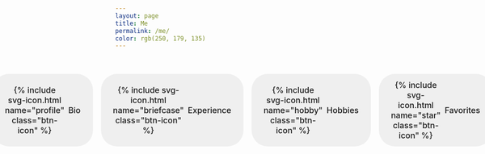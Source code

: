 ```yaml
---
layout: page
title: Me
permalink: /me/
color: rgb(250, 179, 135)
---
```


<div id="canvas-container" 
     data-moon-url="{{ '/assets/3DObjects/moon.glb' | relative_url }}"
     data-astronaut-url="{{ '/assets/3DObjects/astropink.glb' | relative_url }}" >
</div>

<div class="section-nav">
  <button class="section-btn" data-section="bio">
    {% include svg-icon.html name="profile" class="btn-icon" %}
    <span>Bio</span>
  </button>
  <button class="section-btn" data-section="experience">
    {% include svg-icon.html name="briefcase" class="btn-icon" %}
    <span>Experience</span>
  </button>
  <button class="section-btn" data-section="hobbies">
    {% include svg-icon.html name="hobby" class="btn-icon" %}
    <span>Hobbies</span>
  </button>
  <button class="section-btn" data-section="favorites">
    {% include svg-icon.html name="star" class="btn-icon" %}
    <span>Favorites</span>
  </button>
</div>

<div class="section-content">
  <!-- Bio Section -->
  <div id="marker-bio" class="section-marker"></div>
  <section id="bio">
    <p>If my social media presence has ever revealed a truth about me, it's that "about me" sections and I have been in a philosophical conflict for as long as my digital footprint has existed. (My first one ever was "*describes who he is*", and the latest being, "Why is it always Bios?")</p>
    <p>But here we go. My name is Dario. I am mainly a web developer, with a passion for frontend technologies.</p>
  </section>

  <!-- Experience Section -->
  <div id="marker-experience" class="section-marker"></div>
  <section id="experience">
    <h2>Professional Journey</h2>
    <h3>Web Development</h3>
<p>
  I have several years of experience in web development and its associated
  technologies. I designed the curriculum for a beginner-level web development
  course, which I taught for several years, leaving hundreds of students
  satisfied.
</p>
<p>
  I am proficient in JavaScript, HTML, CSS, and React on the frontend, and
  Node.js, Express.js, and ASP.NET on the backend.
</p>
<h3>Desktop Development</h3>
<p>
  I have developed numerous desktop applications for Windows users, utilizing
  technologies such as WinForms and Xamarin.Forms. Additionally, I briefly
  explored Flutter and Dart.
</p>
<h3>Programming Languages</h3>
<p>
  I am passionate about Java and have designed a beginner-level course focused
  on the core concepts of the language and basic data structures and algorithms
  (DSA), which I successfully taught for several years.
</p>
<h3>Open Source</h3>
<p>
  I am an active contributor to open-source projects on GitHub. I have
  contributed to several projects, including the popular MDN Web Docs.
</p>
<h3>Skills</h3>
<ul>
  <li>JavaScript</li>
  <li>HTML</li>
  <li>CSS</li>
  <li>React</li>
  <li>Node.js</li>
  <li>Express.js</li>
  <li>ASP.NET</li>
  <li>Java</li>
  <li>WinForms</li>
  <li>Xamarin.Forms</li>
  <li>Flutter</li>
  <li>Dart</li>
  <li>DSA</li>
  <li>C#</li>
  <li>SQL</li>
  <li>Git</li>
  <li>GitHub</li>
</ul>

    <!-- Add your experience content -->
  </section>

  <!-- Hobbies Section -->
  <div id="marker-hobbies" class="section-marker"></div>
  <section id="hobbies">
    <h2>Favorite Activities</h2>
    <ul>
      <li>running</li>
      <li>reading</li>
      <li>playing chess</li>
      <li>coding</li>
      <li>hiking</li>
    </ul>
  </section>

  <!-- Favorites Section -->
  <div id="marker-favorites" class="section-marker"></div>
  <section id="favorites">
    <h2>My Favorites</h2>
    <ul>
      <li>color: <span style="color: orange;">orange</span></li>
      <li>food: <span>🍝</span></li>
      <li>books:
        <ul>
          <li>The Odyssey by Homer</li>
          <li>The Magic Mountain by Thomas Mann</li>
          <li>The General of the Dead Army by Ismail Kadare</li>
          <li>The Human Comedy by William Saroyan</li>
          <li>A Season in Hell by Arthur Rimbaud</li>
        </ul>
      </li>
      <li>sport: volleyball</li>
      <li>way to relax: walk along the beach</li>
    </ul>
  </section>
</div>

<script>
  document.addEventListener('DOMContentLoaded', function() {
    const buttons = document.querySelectorAll('.section-btn');
    const sections = document.querySelectorAll('.section-content section');
    const nav = document.querySelector('.section-nav');
    
    // Hide all sections initially
    sections.forEach(section => section.style.display = 'none');
    
    // Button click handler
    buttons.forEach(button => {
      button.addEventListener('click', function() {
        const sectionId = this.getAttribute('data-section');
        
        // Remove active class from all buttons and hide all sections
        buttons.forEach(btn => btn.classList.remove('active'));
        sections.forEach(section => section.classList.remove('active'));
        sections.forEach(section => section.style.display = 'none');
        
        // Add active class to clicked button
        this.classList.add('active');
        
        // Show the corresponding section
        const targetSection = document.getElementById(sectionId);
        targetSection.classList.add('active');
        targetSection.style.display = 'block';
        
        // Scroll to the marker
        const marker = document.getElementById(`marker-${sectionId}`);
        setTimeout(() => {
          const offset = nav.offsetHeight + 200; // Adjust this value as needed
          const markerPosition = marker.getBoundingClientRect().top + window.pageYOffset - offset;
          window.scrollTo({
            top: markerPosition,
            behavior: 'smooth'
          });
        }, 50);
      });
    });
    
    // URL hash checking code
    if (window.location.hash) {
      const sectionId = window.location.hash.substring(1); // Remove the #
      const targetButton = document.querySelector(`.section-btn[data-section="${sectionId}"]`);
      if (targetButton) {
        targetButton.click(); // Simulate click on the appropriate button
      }
    }
    
    // Sticky navigation code
    window.addEventListener('scroll', function() {
      const navRect = nav.getBoundingClientRect();
      const isStuck = navRect.top <= 60; // Adjust this value to match the height of your navbar
      nav.classList.toggle('stuck', isStuck);
    });
  });
</script>

<style>
  .section-nav {
  display: flex;
  justify-content: center;
  gap: 1rem;
  margin: 2rem 0;
  padding: 1rem 0;
  position: sticky;
  top: 60px; /* Adjust this value to match the height of your navbar */
  z-index: 100;
  background-color: var(--background-color);
  transition: border-bottom 0.3s ease;
}

/* Add a class for when the nav is stuck */
.section-nav.stuck {
  border-bottom: 1px solid var(--nav-menu-color);
}

  .btn-icon {
  width: 18px;
  height: 18px;
  fill: currentColor;
  transition: transform 0.3s, color 0.3s;
}

/* Button hover animation for icons */
.section-btn:hover .btn-icon {
  transform: scale(1.2);
}
  
  /* Base button styles */
.section-btn {
  display: flex;
  align-items: center;
  gap: 0.5rem; /* Space between icon and text */
  border: none;
  padding: 0.75rem 1.5rem;
  border-radius: 2rem; /* Rounder buttons */
  cursor: pointer;
  font-family: inherit;
  font-size: 1rem;
  font-weight: 500;
  transition: all 0.3s;
  background-size: 200% 100%;
  background-position: left center;
  color: var(--inverted-text-color);
}
  
  /* Bio button - orange gradient */
  .section-btn[data-section="bio"] {
    background-image: linear-gradient(120deg, var(--nav-link-1-color), var(--logo-red));
  }
  
  /* Experience button - green gradient */
  .section-btn[data-section="experience"] {
    background-image: linear-gradient(120deg, var(--nav-link-2-color), var(--primitive-sapphire));
  }
  
  /* Hobbies button - purple gradient */
  .section-btn[data-section="hobbies"] {
    background-image: linear-gradient(120deg, var(--nav-link-3-color), var(--inline-code));
  }
  
  /* Favorites button - pink gradient */
  .section-btn[data-section="favorites"] {
    background-image: linear-gradient(120deg, var(--logo-pink), var(--hero-gradient-2));
  }
  
  /* Hover effect - shift gradient */
  .section-btn:hover {
    background-position: right center;
  }
  
  
  .section-content section {
    display: none;
    animation: fadeIn 0.5s;
  }
  
  .section-content section.active {
    display: block;
  }
  
  @keyframes fadeIn {
    from { opacity: 0; transform: translateY(10px); }
    to { opacity: 1; transform: translateY(0); }
  }
  @keyframes icon-pulsate {
  0% {
    transform: scale(1);
  }
  50% {
    transform: scale(1.3);
  }
  100% {
    transform: scale(1);
  }
}
.section-btn.active .btn-icon {
  animation: icon-pulsate 2s infinite ease-in-out;
  color: var(--logo-yellow) !important
}
.section-btn:not(.active) .btn-icon {
  animation: none;
}
.section-btn:hover:not(.active) .btn-icon {
  transform: scale(1.1);
}
.section-marker {
  height: 1px;
  opacity: 0;
  pointer-events: none;
  margin-top: 120px; /* Adjust this value to control scroll position */
  margin-bottom: -120px; /* Compensate so section appears in the right place */
  scroll-margin-top: 80px; /* Modern browsers - space between nav and section */
}

@media (max-width: 768px) {
  .section-btn {
    padding: 0.5rem 1rem;
    font-size: 0.875rem; /* Smaller font size */
    border-radius: 1.5rem; /* Slightly less round */
  }

  .btn-icon {
    width: 16px; /* Smaller icon size */
    height: 16px;
  }

  .section-btn span {
    display: none; /* Hide text on mobile */
  }
}
</style>
